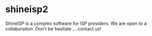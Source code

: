 # shineisp2
ShineISP is a complex software for ISP providers. We are open to a collaboration. Don't be hesitate ... contact us!
